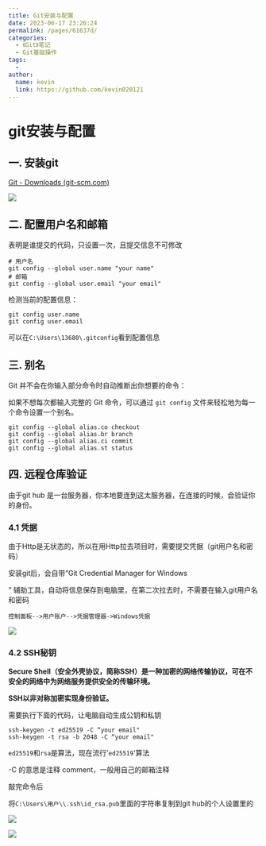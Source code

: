 ```yaml
---
title: Git安装与配置
date: 2023-06-17 23:26:24
permalink: /pages/61637d/
categories:
  - 《Git》笔记
  - Git基础操作
tags:
  - 
author: 
  name: kevin
  link: https://github.com/kevin020121
---
```

# git安装与配置

## 一. 安装git

[Git - Downloads (git-scm.com)](https://git-scm.com/downloads)

![](https://markdown123.oss-cn-beijing.aliyuncs.com/img/20230604000445.png)

## 二. 配置用户名和邮箱

表明是谁提交的代码，只设置一次，且提交信息不可修改

```git
# 用户名
git config --global user.name "your name"
# 邮箱
git config --global user.email "your email"
```

检测当前的配置信息：

```git
git config user.name
git config user.email
```

可以在`C:\Users\13680\.gitconfig`看到配置信息

## 三. 别名

Git 并不会在你输入部分命令时自动推断出你想要的命令：

如果不想每次都输入完整的 Git 命令，可以通过 `git config` 文件来轻松地为每一个命令设置一个别名。

```git
git config --global alias.co checkout
git config --global alias.br branch
git config --global alias.ci commit
git config --global alias.st status
```



## 四. 远程仓库验证

由于git hub 是一台服务器，你本地要连到这太服务器，在连接的时候，会验证你的身份。

### 4.1 凭据

由于Http是无状态的，所以在用Http拉去项目时，需要提交凭据（git用户名和密码）

安装git后，会自带“Git Credential Manager for Windows


” 辅助工具，自动将信息保存到电脑里，在第二次拉去时，不需要在输入git用户名和密码

```
控制面板-->用户账户-->凭据管理器->Windows凭据
```

![](https://markdown123.oss-cn-beijing.aliyuncs.com/img/20230607185246.png)

### 4.2 SSH秘钥

**Secure Shell（安全外壳协议，简称SSH）是一种加密的网络传输协议，可在不安全的网络中为网络服务提供安全的传输环境。**

**SSH以非对称加密实现身份验证。**

需要执行下面的代码，让电脑自动生成公钥和私钥

```git
ssh-keygen -t ed25519 -C “your email"
ssh-keygen -t rsa -b 2048 -C “your email"
```

`ed25519`和`rsa`是算法，现在流行'`ed25519`'算法

-C 的意思是注释 comment，一般用自己的邮箱注释

敲完命令后

将`C:\Users\用户\\.ssh\id_rsa.pub`里面的字符串复制到git hub的个人设置里的

![](https://markdown123.oss-cn-beijing.aliyuncs.com/img/20230607190142.png)

![](https://markdown123.oss-cn-beijing.aliyuncs.com/img/20230607190158.png)

